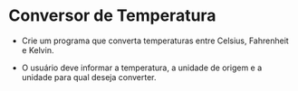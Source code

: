 # Conversor de Temperatura 

- Crie um programa que converta temperaturas entre Celsius, Fahrenheit e Kelvin. 

- O usuário deve informar a temperatura, a unidade de origem e a unidade para qual deseja converter.